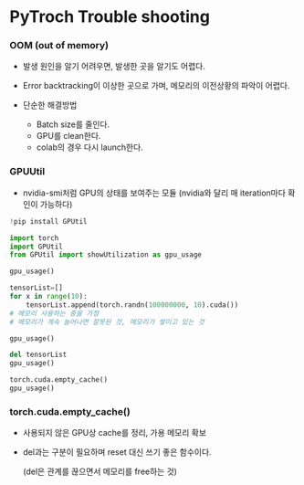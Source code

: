 # PyTroch Trouble shooting

### OOM (out of  memory)

- 발생 원인을 알기 어려우면, 발생한 곳을 알기도 어렵다.
- Error backtracking이 이상한 곳으로 가며, 메모리의 이전상황의 파악이 어렵다. 

- 단순한 해결방법
  - Batch size를 줄인다.
  - GPU를 clean한다. 
  - colab의 경우 다시 launch한다. 

### GPUUtil

- nvidia-smi처럼 GPU의 상태를 보여주는 모듈 (nvidia와 달리 매 iteration마다 확인이 가능하다)

```python
!pip install GPUtil

import torch
import GPUtil
from GPUtil import showUtilization as gpu_usage

gpu_usage()

tensorList=[]
for x in range(10):
    tensorList.append(torch.randn(100000000, 10).cuda())
# 메모리 사용하는 중을 가정
# 메모리가 계속 늘어나면 잘못된 것, 메모리가 쌓이고 있는 것

gpu_usage()

del tensorList
gpu_usage()

torch.cuda.empty_cache()
gpu_usage()
```



### torch.cuda.empty_cache()

- 사용되지 않은 GPU상 cache를 정리, 가용 메모리 확보

- del과는 구분이 필요하며 reset 대신 쓰기 좋은 함수이다. 

  (del은 관계를 끊으면서 메모리를 free하는 것)

